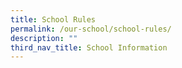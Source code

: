 ```yaml
---
title: School Rules
permalink: /our-school/school-rules/
description: ""
third_nav_title: School Information
---
```


